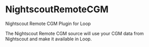 # NightscoutRemoteCGM
Nightscout Remote CGM Plugin for Loop

The Nightscout Remote CGM source will use your CGM data from Nightscout and make it available in Loop.
